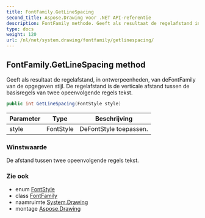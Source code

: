 ```yaml
---
title: FontFamily.GetLineSpacing
second_title: Aspose.Drawing voor .NET API-referentie
description: FontFamily methode. Geeft als resultaat de regelafstand in ontwerpeenheden van deFontFamily van de opgegeven stijl. De regelafstand is de verticale afstand tussen de basisregels van twee opeenvolgende regels tekst.
type: docs
weight: 120
url: /nl/net/system.drawing/fontfamily/getlinespacing/
---
```

## FontFamily.GetLineSpacing method

Geeft als resultaat de regelafstand, in ontwerpeenheden, van deFontFamily van de opgegeven stijl. De regelafstand is de verticale afstand tussen de basisregels van twee opeenvolgende regels tekst.

```csharp
public int GetLineSpacing(FontStyle style)
```

| Parameter | Type | Beschrijving |
| --- | --- | --- |
| style | FontStyle | DeFontStyle toepassen. |

### Winstwaarde

De afstand tussen twee opeenvolgende regels tekst.

### Zie ook

* enum [FontStyle](../../fontstyle/)
* class [FontFamily](../)
* naamruimte [System.Drawing](../../fontfamily/)
* montage [Aspose.Drawing](../../../)


